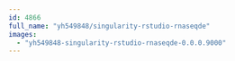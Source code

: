 ```yaml
---
id: 4866
full_name: "yh549848/singularity-rstudio-rnaseqde"
images: 
  - "yh549848-singularity-rstudio-rnaseqde-0.0.0.9000"
---
```


